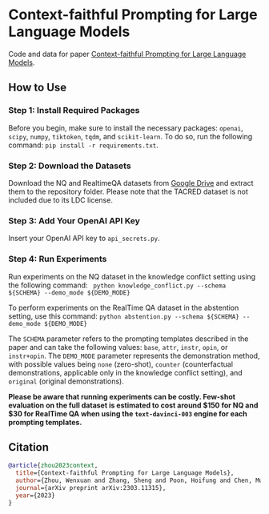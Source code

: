 # Context-faithful Prompting for Large Language Models

Code and data for paper [Context-faithful Prompting for Large Language Models](https://arxiv.org/abs/2303.11315).

## How to Use

### Step 1:  Install Required Packages

Before you begin, make sure to install the necessary packages: ``openai``, ``scipy``, ``numpy``, ``tiktoken``, ``tqdm``, and ``scikit-learn``. To do so, run the following command:
``pip install -r requirements.txt``.

### Step 2: Download the Datasets

Download the NQ and RealtimeQA datasets from [Google Drive](https://drive.google.com/file/d/1DJ1ajmLNAKVTBWnM7SkP93EYQ2cav3Mk/view?usp=sharing) and extract them to the repository folder. Please note that the TACRED dataset is not included due to its LDC license.

### Step 3: Add Your OpenAI API Key

Insert your OpenAI API key to ``api_secrets.py``.

### Step 4: Run Experiments

Run experiments on the NQ dataset in the knowledge conflict setting using the following command:
`` python knowledge_conflict.py --schema ${SCHEMA} --demo_mode ${DEMO_MODE}``

To perform experiments on the RealTime QA dataset in the abstention setting, use this command:
``python abstention.py --schema ${SCHEMA} --demo_mode ${DEMO_MODE}``

The ``SCHEMA`` parameter refers to the prompting templates described in the paper and can take the following values: ``base``, ``attr``, ``instr``, ``opin``, or ``instr+opin``. The ``DEMO_MODE`` parameter represents the demonstration method, with possible values being ``none`` (zero-shot), ``counter`` (counterfactual demonstrations, applicable only in the knowledge conflict setting), and ``original`` (original demonstrations).

**Please be aware that running experiments can be costly. Few-shot evaluation on the full dataset is estimated to cost around $150 for NQ and $30 for RealTime QA when using the ``text-davinci-003`` engine for each prompting templates.**

## Citation
```bibtex
@article{zhou2023context,
  title={Context-faithful Prompting for Large Language Models},
  author={Zhou, Wenxuan and Zhang, Sheng and Poon, Hoifung and Chen, Muhao},
  journal={arXiv preprint arXiv:2303.11315},
  year={2023}
}
```

